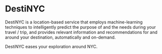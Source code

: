 # DestiNYC

DestiNYC is a location-based service that employs machine-learning techniques to intelligently predict the purpose of and the needs during your travel / trip, and provides relevant information and recommendations for and around your destination, automatically and on-demand.

DestiNYC eases your exploration around NYC.
